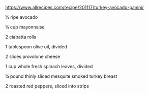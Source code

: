https://www.allrecipes.com/recipe/201117/turkey-avocado-panini/


½ ripe avocado

¼ cup mayonnaise

2 ciabatta rolls

1 tablespoon olive oil, divided

2 slices provolone cheese

1 cup whole fresh spinach leaves, divided

¼ pound thinly sliced mesquite smoked turkey breast

2 roasted red peppers, sliced into strips